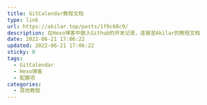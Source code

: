 ```yaml
---
title: GitCalendar教程文档
type: link
url: https://akilar.top/posts/1f9c68c9/
description: 在Hexo博客中嵌入Github的开发记录，连接至Akilar的教程文档
date: 2022-06-21 17:06:22
updated: 2022-06-21 17:06:22
sticky: 0
tags:
  - GitCalendar
  - Hexo博客
  - 配置项
categories:
  - 其他教程
---
```

